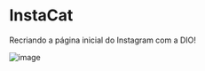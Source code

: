 # InstaCat
Recriando a página inicial do Instagram com a DIO!


![image](https://user-images.githubusercontent.com/89702490/171849355-961b915b-7ca9-49b1-af72-1b773bf93976.png)

